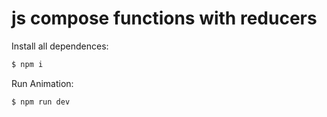 # js compose functions with reducers

  Install all dependences:

```bash
$ npm i
```

  Run Animation:

```bash
$ npm run dev
```
